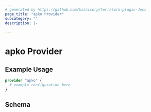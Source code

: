 ```yaml
---
# generated by https://github.com/hashicorp/terraform-plugin-docs
page_title: "apko Provider"
subcategory: ""
description: |-
  
---
```


# apko Provider



## Example Usage

```terraform
provider "apko" {
  # example configuration here
}
```

<!-- schema generated by tfplugindocs -->
## Schema
